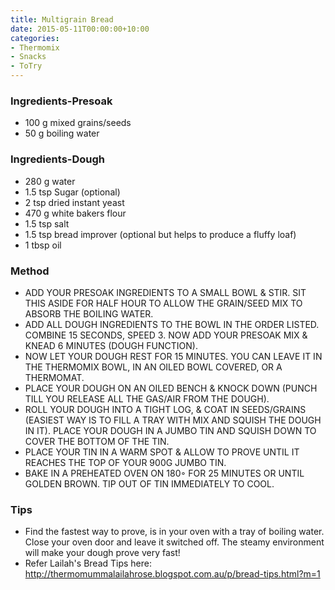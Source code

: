 ```yaml
---
title: Multigrain Bread
date: 2015-05-11T00:00:00+10:00
categories:
- Thermomix
- Snacks
- ToTry
---
```









### Ingredients-Presoak

* 100 g mixed grains/seeds
* 50 g boiling water

### Ingredients-Dough

* 280 g water
* 1.5 tsp Sugar (optional)
* 2 tsp dried instant yeast
* 470 g white bakers flour
* 1.5 tsp salt
* 1.5 tsp bread improver (optional but helps to produce a fluffy loaf)
* 1 tbsp oil

### Method

* ADD YOUR PRESOAK INGREDIENTS TO A SMALL BOWL & STIR. SIT THIS ASIDE FOR HALF HOUR TO ALLOW THE GRAIN/SEED MIX TO ABSORB THE BOILING WATER.
* ADD ALL DOUGH INGREDIENTS TO THE BOWL IN THE ORDER LISTED. COMBINE 15 SECONDS, SPEED 3. NOW ADD YOUR PRESOAK MIX & KNEAD 6 MINUTES (DOUGH FUNCTION).
* NOW LET YOUR DOUGH REST FOR 15 MINUTES. YOU CAN LEAVE IT IN THE THERMOMIX BOWL, IN AN OILED BOWL COVERED, OR A THERMOMAT.
* PLACE YOUR DOUGH ON AN OILED BENCH & KNOCK DOWN (PUNCH TILL YOU RELEASE ALL THE GAS/AIR FROM THE DOUGH).
* ROLL YOUR DOUGH INTO A TIGHT LOG, & COAT IN SEEDS/GRAINS (EASIEST WAY IS TO FILL A TRAY WITH MIX AND SQUISH THE DOUGH IN IT). PLACE YOUR DOUGH IN A JUMBO TIN AND SQUISH DOWN TO COVER THE BOTTOM OF THE TIN.
* PLACE YOUR TIN IN A WARM SPOT & ALLOW TO PROVE UNTIL IT REACHES THE TOP OF YOUR 900G JUMBO TIN.
* BAKE IN A PREHEATED OVEN ON 180◦ FOR 25 MINUTES OR UNTIL GOLDEN BROWN. TIP OUT OF TIN IMMEDIATELY TO COOL.

### Tips

* Find the fastest way to prove, is in your oven with a tray of boiling water. Close your oven door and leave it switched off. The steamy environment will make your dough prove very fast!
*  Refer Lailah's Bread Tips here: http://thermomummalailahrose.blogspot.com.au/p/bread-tips.html?m=1
